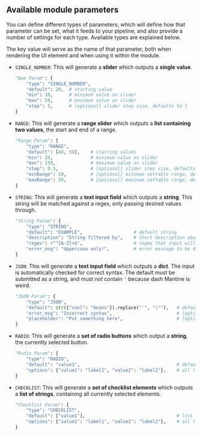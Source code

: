 ## Available module parameters

You can define different types of parameters, which will define how that parameter can be set,
what it feeds to your pipeline, and also provide a number of settings for each type. 
Available types are explained below.

The key value will serve as the name of that parameter, both when rendering the UI element
and when using it within the module.


- `SINGLE_NUMBER`: This will generate a **slider** which outputs a **single value**.
    ```python
    "Num Param": {
        "type": "SINGLE_NUMBER",
        "default": 20,  # starting value
        "min": 10,      # minimum value on slider
        "max": 50,      # maximum value on slider
        "step": 5,      # [optional] slider step size, defaults to 1
    }
    ```
  

- `RANGE`: This will generate a **range slider** which outputs a **list containing two values**,
    the start and end of a range.
    ```python
    "Range Param": {
        "type": "RANGE",
        "default": [40, 50],    # starting values
        "min": 20,              # minimum value on slider
        "max": 150,             # maximum value on slider
        "step": 0.5,            # [optional] slider step size, defaults to 1
        "minRange": 10,         # [optional] minimum settable range, defaults to 0
        "maxRange": 50,         # [optional] maximum settable range, defaults to `max`
    }
    ```


- `STRING`: This will generate a **text input field** which outputs a **string**.
    This string will be matched against a regex, only passing desired values through.
    ```python
    "String Param": {
        "type": "STRING",
        "default": "EXAMPLE",                   # default string
        "description": "String filtered by",    # short description above input field
        "regex": r"^[A-Z]+$",                   # regex that input will be matched against, non-matching input will not be used
        "error_msg": "Uppercase only!",         # error message to be displayed when regex doesn't match
  }
    ```
  

- `JSON`: This will generate a **text input field** which outputs a **dict**.
    The input is automatically checked for correct syntax.
    The default must be submitted as a string, and must not contain `'` because dash Mantine is weird.
    ```python
    "JSON Param": {
        "type": "JSON",
        "default": str({"cool": "beans"}).replace("'", "\""),   # default json as a string, without '
        "error_msg": "Incorrect syntax",                        # [optional] error message to be displayed on incorrect syntax
        "placeholder": "Put something here",                    # [optional] message when the input field is empty
    }
    ```


- `RADIO`: This will generate a **set of radio buttons** which output a **string**,
    the currently selected button.
    ```python
    "Radio Param": {
        "type": "RADIO",
        "default": "value1",                                    # default selected value
        "options": {"value1": "label1", "value2": "label2"},    # all (at least 1) possible options (and their labels)
    }
    ```


- `CHECKLIST`: This will generate a **set of checklist elements** which outputs a **list of strings**,
    containing all currently selected elements.
    ```python
    "Checklist Param": {
        "type": "CHECKLIST",
        "default": ["value1"],                                  # list of default selected values, can be empty
        "options": {"value1": "label1", "value2": "label2"},    # all (at least 1) possible options (and their labels)
    }
    ```
